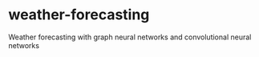 # weather-forecasting
Weather forecasting with graph neural networks and convolutional neural networks
